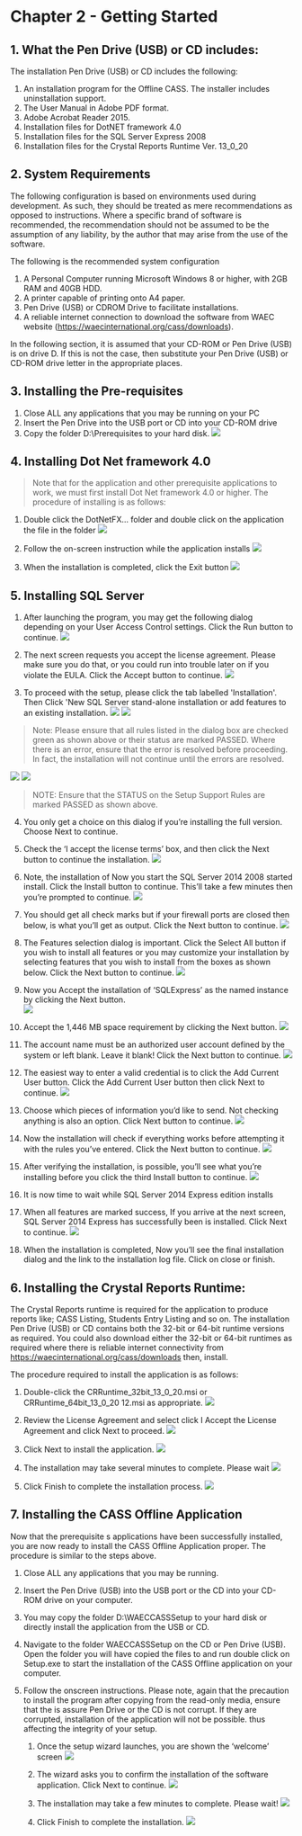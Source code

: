 # Chapter 2 - Getting Started
## 1. What the Pen Drive (USB) or CD includes:
The installation Pen Drive (USB) or CD includes the following:
1. An installation program for the Offline CASS. The installer includes uninstallation support.
2. The User Manual in Adobe PDF format.
3. Adobe Acrobat Reader 2015.
4. Installation files for DotNET framework 4.0 
5. Installation files for the SQL Server Express 2008
6. Installation files for the Crystal Reports Runtime Ver. 13_0_20

## 2. System Requirements
The following configuration is based on environments used during development. As such, they should be treated as mere recommendations as opposed to instructions. Where a specific brand of software is recommended, the recommendation should not be assumed to be the assumption of any liability, by the author that may arise from the use of the software.

The following is the recommended system configuration
1. A Personal Computer running Microsoft Windows 8 or higher, with 2GB RAM and 40GB HDD.
2. A printer capable of printing onto A4 paper.
3. Pen Drive (USB) or CDROM Drive to facilitate installations.
4. A reliable internet connection to download the software from WAEC website (https://waecinternational.org/cass/downloads).

In the following section, it is assumed that your CD-ROM or Pen Drive (USB) is on drive D. If this is not the case, then substitute your Pen Drive (USB) or CD-ROM drive letter in the appropriate places.

## 3. Installing the Pre-requisites
1. Close ALL any applications that you may be running on your PC
2.	Insert the Pen Drive into the USB port or CD into your CD-ROM drive
3. Copy the folder D:\Prerequisites to your hard disk.
![](/assets/images/c02/c2.1.png)

## 4. Installing Dot Net framework 4.0
> Note that for the application and other prerequisite applications to work, we must first install Dot Net framework 4.0 or higher. The procedure of installing is as follows:

1. Double click the DotNetFX… folder and double click on the application the file in the folder
![](/assets/images/c02/c2.2.png)

2. Follow the on-screen instruction while the application installs
![](/assets/images/c02/c2.3.png)

3. When the installation is completed, click the Exit button
![](/assets/images/c02/c2.4.jpg)

## 5. Installing SQL Server
1. After launching the program, you may get the following dialog depending on your User Access Control settings. Click the Run button to continue.
![](/assets/images/c02/c2.5.png)

2. The next screen requests you accept the license agreement. Please make sure you do that, or you could run into trouble later on if you violate the EULA. Click the Accept button to continue.
![](/assets/images/c02/c2.6.png)

3. To proceed with the setup, please click the tab labelled 'Installation'. Then Click 'New SQL Server stand-alone installation or add features to an existing installation.
![](/assets/images/c02/c2.7.png)
![](/assets/images/c02/c2.8.jpg)
 
> Note: Please ensure that all rules listed in the dialog box are checked green as shown above or their status are marked PASSED. Where there is an error, ensure that the error is resolved before proceeding. In fact, the installation will not continue until the errors are resolved.

![](/assets/images/c02/c2.9.jpg)
![](/assets/images/c02/c2.10.jpg)
 
 > NOTE: Ensure that the STATUS on the Setup Support Rules are marked PASSED as shown above.

4. You only get a choice on this dialog if you’re installing the full version. Choose Next to continue. 

5. Check the ‘I accept the license terms’ box, and then click the Next button to continue the installation.
![](/assets/images/c02/c2.11.png)
 
6. Note, the installation of Now you start the SQL Server 2014 2008 started install. Click the Install button to continue. This’ll take a few minutes then you’re prompted to continue.
![](/assets/images/c02/c2.12.png)

7. You should get all check marks but if your firewall ports are closed then below, is what you’ll get as output. Click the Next button to continue.
![](/assets/images/c02/c2.13.jpg)

8. The Features selection dialog is important. Click the Select All button if you wish to install all features or you may customize your installation by selecting features that you wish to install from the boxes as shown below. Click the Next button to continue.
![](/assets/images/c02/c2.14.png)

9.  Now you Accept the installation of ‘SQLExpress’ as the named instance by clicking the Next button.  
![](/assets/images/c02/c2.15.png)

10. Accept the 1,446 MB space requirement by clicking the Next button.
![](/assets/images/c02/c2.16.png)

11. The account name must be an authorized user account defined by the system or left blank. Leave it blank! Click the Next button to continue.
![](/assets/images/c02/c2.17.png)

12. The easiest way to enter a valid credential is to click the Add Current User button. Click the Add Current User button then click Next to continue.
![](/assets/images/c02/c2.18.png)

13. Choose which pieces of information you’d like to send. Not checking anything is also an option. Click Next button to continue.
![](/assets/images/c02/c2.19.jpg)

14. Now the installation will check if everything works before attempting it with the rules you’ve entered. Click the Next button to continue.
![](/assets/images/c02/c2.20.png)

15. After verifying the installation, is possible, you’ll see what you’re installing before you click the third Install button to continue.
![](/assets/images/c02/c2.21.png)
 
16. It is now time to wait while SQL Server 2014 Express edition installs    
17. When all features are marked success, If you arrive at the next screen, SQL Server 2014 Express has successfully been is installed. Click Next to continue.
![](/assets/images/c02/c2.22.jpg)

18. When the installation is completed, Now you’ll see the final installation dialog and the link to the installation log file. Click on close or finish.

## 6. Installing the Crystal Reports Runtime: 

The Crystal Reports runtime is required for the application to produce reports like; CASS Listing, Students Entry Listing and so on. The installation Pen Drive (USB) or CD contains both the 32-bit or 64-bit runtime versions as required. You could also download either the 32-bit or 64-bit runtimes as required where there is reliable internet connectivity from https://waecinternational.org/cass/downloads then, install. 

The procedure required to install the application is as follows: 
1. Double-click the CRRuntime_32bit_13_0_20.msi or CRRuntime_64bit_13_0_20 12.msi as appropriate.
![](/assets/images/c02/c2.25.jpg)

2. Review the License Agreement and select click I Accept the License Agreement and click Next to proceed.
![](/assets/images/c02/c2.26.jpg)

3. Click Next to install the application.
![](/assets/images/c02/c2.27.jpg)

4. The installation may take several minutes to complete. Please wait
![](/assets/images/c02/c2.28.jpg)

5. Click Finish to complete the installation process.
![](/assets/images/c02/c2.29.jpg)

## 7. Installing the CASS Offline Application
Now that the prerequisite s applications have been successfully installed, you are now ready to install the CASS Offline Application proper. The procedure is 	similar to the steps above.
1. Close ALL any applications that you may be running.
2. Insert the Pen Drive (USB) into the USB port or the CD into your CD-ROM drive on your computer.
3. You may copy the folder D:\WAECCASSSetup to your hard disk or directly install the application from the USB or CD.
4. Navigate to the folder WAECCASSSetup on the CD or Pen Drive (USB). Open the folder you will have copied the files to and run double click on Setup.exe to start the installation of the CASS Offline application on your computer.
5. Follow the onscreen instructions. Please note, again that the precaution to install the program after copying from the read-only media, ensure that the is assure Pen Drive or the CD is not corrupt. If they are corrupted, installation of the application will not be possible. thus affecting the integrity of your setup.

    1. Once the setup wizard launches, you are shown the ‘welcome’ screen
![](/assets/images/c02/c2.30.png)

    2. The wizard asks you to confirm the installation of the software application. Click Next to continue.
![](/assets/images/c02/c2.31.png)

    3. The installation may take a few minutes to complete. Please wait!
![](/assets/images/c02/c2.32.png)

    4. Click Finish to complete the installation.
![](/assets/images/c02/c2.33.png)